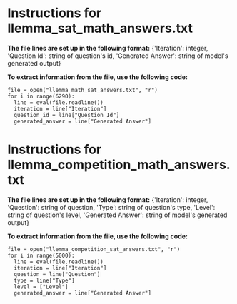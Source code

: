 # **Instructions for llemma_sat_math_answers.txt**

**The file lines are set up in the following format:** {'Iteration': integer, 'Question Id': string of question's id, 'Generated Answer': string of model's generated output} 


**To extract information from the file, use the following code:**

    file = open("llemma_math_sat_answers.txt", "r")
    for i in range(6290):
      line = eval(file.readline())
      iteration = line["Iteration"]
      question_id = line["Question Id"]
      generated_answer = line["Generated Answer"]

# **Instructions for llemma_competition_math_answers.txt**
**The file lines are set up in the following format:** {'Iteration': integer, 'Question': string of question, 'Type': string of question's type, 'Level': string of question's level, 'Generated Answer': string of model's generated output} 


**To extract information from the file, use the following code:**

    file = open("llemma_competition_sat_answers.txt", "r")
    for i in range(5000):
      line = eval(file.readline())
      iteration = line["Iteration"]
      question = line["Question"]
      type = line["Type"]
      level = ["Level"]
      generated_answer = line["Generated Answer"]
